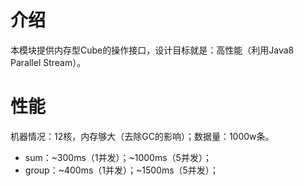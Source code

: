# 介绍

本模块提供内存型Cube的操作接口，设计目标就是：高性能（利用Java8 Parallel Stream）。

# 性能

机器情况：12核，内存够大（去除GC的影响）；数据量：1000w条。
* sum：~300ms（1并发）；~1000ms（5并发）；
* group：~400ms（1并发）；~1500ms（5并发）；